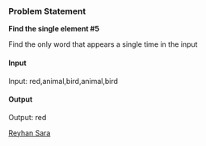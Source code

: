 ### Problem Statement
<b>Find the single element #5</b>

Find the only word that appears a single time in the input

#### Input
Input: red,animal,bird,animal,bird
#### Output
Output: red

[Reyhan Sara](https://github.com/ReyhanSara)
